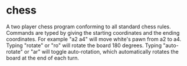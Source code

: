 # chess

A two player chess program conforming to all standard chess rules.
Commands are typed by giving the starting coordinates and
the ending coordinates. For example "a2 a4" will move white's
pawn from a2 to a4. Typing "rotate" or "ro" will rotate the board
180 degrees. Typing "auto-rotate" or "ar" will toggle auto-rotation,
which automatically rotates the board at the end of each turn.